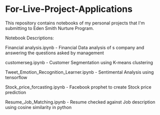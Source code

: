 # For-Live-Project-Applications
This repository contains notebooks of my personal projects that I'm submitting to Eden Smith Nurture Program.

Notebook Descriptions:

Financial analysis.ipynb - Financial Data analysis of s company and answering the questions asked by management

customerseg.ipynb - Customer Segmentation using K-means clustering

Tweet_Emotion_Recognition_Learner.ipynb - Sentimental Analysis using tensorflow

Stock_price_forcasting.ipynb - Facebook prophet to create Stock price prediction

Resume_Job_Matching.ipynb - Resume checked against Job description using cosine similarity in python


